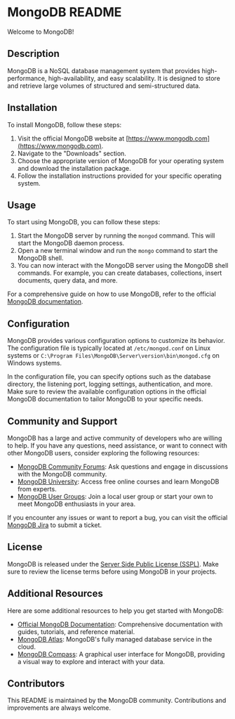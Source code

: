 # MongoDB README

Welcome to MongoDB!

## Description

MongoDB is a NoSQL database management system that provides high-performance, high-availability, and easy scalability. It is designed to store and retrieve large volumes of structured and semi-structured data.

## Installation

To install MongoDB, follow these steps:

1. Visit the official MongoDB website at [https://www.mongodb.com](https://www.mongodb.com).
2. Navigate to the "Downloads" section.
3. Choose the appropriate version of MongoDB for your operating system and download the installation package.
4. Follow the installation instructions provided for your specific operating system.

## Usage

To start using MongoDB, you can follow these steps:

1. Start the MongoDB server by running the `mongod` command. This will start the MongoDB daemon process.
2. Open a new terminal window and run the `mongo` command to start the MongoDB shell.
3. You can now interact with the MongoDB server using the MongoDB shell commands. For example, you can create databases, collections, insert documents, query data, and more.

For a comprehensive guide on how to use MongoDB, refer to the official [MongoDB documentation](https://docs.mongodb.com).

## Configuration

MongoDB provides various configuration options to customize its behavior. The configuration file is typically located at `/etc/mongod.conf` on Linux systems or `C:\Program Files\MongoDB\Server\version\bin\mongod.cfg` on Windows systems.

In the configuration file, you can specify options such as the database directory, the listening port, logging settings, authentication, and more. Make sure to review the available configuration options in the official MongoDB documentation to tailor MongoDB to your specific needs.

## Community and Support

MongoDB has a large and active community of developers who are willing to help. If you have any questions, need assistance, or want to connect with other MongoDB users, consider exploring the following resources:

- [MongoDB Community Forums](https://www.mongodb.com/community/forums): Ask questions and engage in discussions with the MongoDB community.
- [MongoDB University](https://university.mongodb.com): Access free online courses and learn MongoDB from experts.
- [MongoDB User Groups](https://www.mongodb.com/community/user-groups): Join a local user group or start your own to meet MongoDB enthusiasts in your area.

If you encounter any issues or want to report a bug, you can visit the official [MongoDB Jira](https://jira.mongodb.org) to submit a ticket.

## License

MongoDB is released under the [Server Side Public License (SSPL)](https://www.mongodb.com/licensing/server-side-public-license). Make sure to review the license terms before using MongoDB in your projects.

## Additional Resources

Here are some additional resources to help you get started with MongoDB:

- [Official MongoDB Documentation](https://docs.mongodb.com): Comprehensive documentation with guides, tutorials, and reference material.
- [MongoDB Atlas](https://www.mongodb.com/cloud/atlas): MongoDB's fully managed database service in the cloud.
- [MongoDB Compass](https://www.mongodb.com/products/compass): A graphical user interface for MongoDB, providing a visual way to explore and interact with your data.

## Contributors

This README is maintained by the MongoDB community. Contributions and improvements are always welcome.
